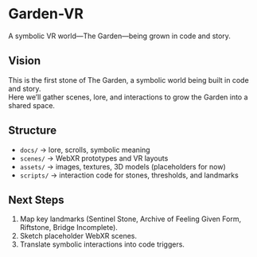 # Garden-VR  

A symbolic VR world—The Garden—being grown in code and story.  

## Vision  
This is the first stone of The Garden, a symbolic world being built in code and story.  
Here we’ll gather scenes, lore, and interactions to grow the Garden into a shared space.  

## Structure  
- `docs/` → lore, scrolls, symbolic meaning  
- `scenes/` → WebXR prototypes and VR layouts  
- `assets/` → images, textures, 3D models (placeholders for now)  
- `scripts/` → interaction code for stones, thresholds, and landmarks  

## Next Steps  
1. Map key landmarks (Sentinel Stone, Archive of Feeling Given Form, Riftstone, Bridge Incomplete).  
2. Sketch placeholder WebXR scenes.  
3. Translate symbolic interactions into code triggers.  
